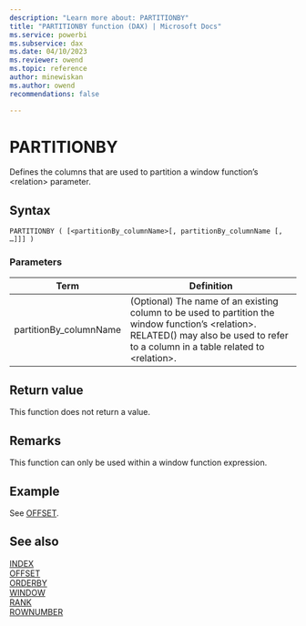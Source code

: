 ```yaml
---
description: "Learn more about: PARTITIONBY"
title: "PARTITIONBY function (DAX) | Microsoft Docs"
ms.service: powerbi 
ms.subservice: dax
ms.date: 04/10/2023
ms.reviewer: owend
ms.topic: reference
author: minewiskan
ms.author: owend 
recommendations: false

---
```


# PARTITIONBY

Defines the columns that are used to partition a window function’s \<relation> parameter.
  
## Syntax  
  
```dax
PARTITIONBY ( [<partitionBy_columnName>[, partitionBy_columnName [, …]]] )
```
  
### Parameters  
  
|Term|Definition|  
|--------|--------------|  
|partitionBy_columnName| (Optional) The name of an existing column to be used to partition the window function’s \<relation>.</br> RELATED() may also be used to refer to a column in a table related to \<relation>.|

## Return value

This function does not return a value.  
  
## Remarks

This function can only be used within a window function expression.

## Example

See [OFFSET](offset-function-dax.md).

## See also

[INDEX](index-function-dax.md)  
[OFFSET](offset-function-dax.md)  
[ORDERBY](orderby-function-dax.md)  
[WINDOW](window-function-dax.md)  
[RANK](rank-function-dax.md)  
[ROWNUMBER](rownumber-function-dax.md)